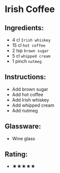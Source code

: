 # Irish Coffee

## Ingredients:
- 4 cl `Irish whiskey`
- 15 cl `hot coffee`
- 2 tsp `brown sugar`
- 5 cl `whipped cream`
- 1 pinch `nutmeg`

## Instructions:
- Add brown sugar
- Add hot coffee
- Add Irish whiskey
- Add whipped cream
- Add nutmeg

## Glassware:
- Wine glass

## Rating:
- ★★★★★